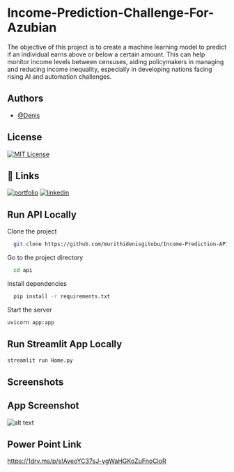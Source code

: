 
# Income-Prediction-Challenge-For-Azubian
The objective of this project is to create a machine learning model to predict if an individual earns above or below a certain amount. This can help monitor income levels between censuses, aiding policymakers in managing and reducing income inequality, especially in developing nations facing rising AI and automation challenges.

## Authors

- [@Denis](https://github.com/murithidenisgitobu)


## License

[![MIT License](https://img.shields.io/badge/License-MIT-green.svg)](https://choosealicense.com/licenses/mit/)



## 🔗 Links
[![portfolio](https://img.shields.io/badge/my_portfolio-000?style=for-the-badge&logo=ko-fi&logoColor=white)](https://medium.com/@murithidenisgitobu)
[![linkedin](https://img.shields.io/badge/linkedin-0A66C2?style=for-the-badge&logo=linkedin&logoColor=white)](https://www.linkedin.com/in/murithidenisgitobu/)


## Run API Locally

Clone the project

```bash
  git clone https://github.com/murithidenisgitobu/Income-Prediction-API
```

Go to the project directory

```bash
  cd api
```

Install dependencies

```bash
  pip install -r requirements.txt
```

Start the server

```bash
uvicorn app:app
```

## Run Streamlit App Locally

```bash
streamlit run Home.py 
```



## Screenshots

## App Screenshot

![alt text](image.png)

## Power Point Link

https://1drv.ms/p/s!AveoYC37sJ-ygWaHGKoZuFnoCioR
